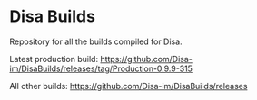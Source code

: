 # Disa Builds

Repository for all the builds compiled for Disa.

Latest production build: https://github.com/Disa-im/DisaBuilds/releases/tag/Production-0.9.9-315

All other builds: https://github.com/Disa-im/DisaBuilds/releases
